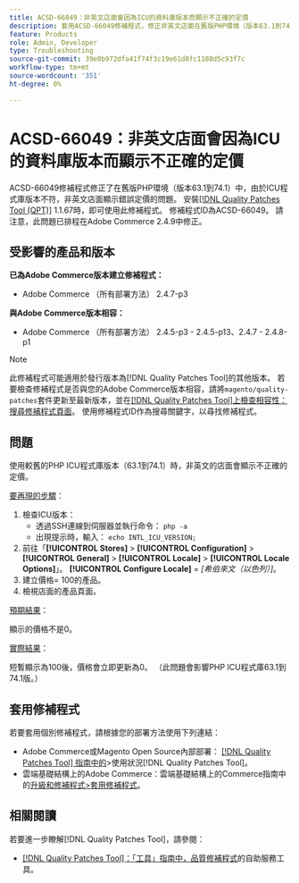 ```yaml
---
title: ACSD-66049：非英文店面會因為ICU的資料庫版本而顯示不正確的定價
description: 套用ACSD-66049修補程式，修正非英文店面在舊版PHP環境（版本63.1到74.1）中由於ICU程式庫版本不符而顯示錯誤定價的Adobe Commerce問題。
feature: Products
role: Admin, Developer
type: Troubleshooting
source-git-commit: 39e0b972dfa41f74f3c19e61d8fc1188d5c93f7c
workflow-type: tm+mt
source-wordcount: '351'
ht-degree: 0%

---
```



# ACSD-66049：非英文店面會因為ICU的資料庫版本而顯示不正確的定價

ACSD-66049修補程式修正了在舊版PHP環境（版本63.1到74.1）中，由於ICU程式庫版本不符，非英文店面顯示錯誤定價的問題。 安裝[[!DNL Quality Patches Tool (QPT)]](/help/tools/quality-patches-tool/quality-patches-tool-to-self-serve-quality-patches.md) 1.1.67時，即可使用此修補程式。 修補程式ID為ACSD-66049。 請注意，此問題已排程在Adobe Commerce 2.4.9中修正。

## 受影響的產品和版本

**已為Adobe Commerce版本建立修補程式：**

* Adobe Commerce （所有部署方法） 2.4.7-p3

**與Adobe Commerce版本相容：**

* Adobe Commerce （所有部署方法） 2.4.5-p3 - 2.4.5-p13、2.4.7 - 2.4.8-p1

>[!NOTE]
>
>此修補程式可能適用於發行版本為[!DNL Quality Patches Tool]的其他版本。 若要檢查修補程式是否與您的Adobe Commerce版本相容，請將`magento/quality-patches`套件更新至最新版本，並在[[!DNL Quality Patches Tool]上檢查相容性：搜尋修補程式頁面](https://experienceleague.adobe.com/tools/commerce-quality-patches/index.html)。 使用修補程式ID作為搜尋關鍵字，以尋找修補程式。

## 問題

使用較舊的PHP ICU程式庫版本（63.1到74.1）時，非英文的店面會顯示不正確的定價。

<u>要再現的步驟</u>：

1. 檢查ICU版本：
   * 透過SSH連線到伺服器並執行命令： `php -a`
   * 出現提示時，輸入： `echo INTL_ICU_VERSION;`
1. 前往「**[!UICONTROL Stores]** > **[!UICONTROL Configuration]** > **[!UICONTROL General]** > **[!UICONTROL Locale]** > **[!UICONTROL Locale Options]**」。 **[!UICONTROL Configure Locale]** = *[希伯來文（以色列）]*。
1. 建立價格= 100的產品。
1. 檢視店面的產品頁面。

<u>預期結果</u>：

顯示的價格不是0。

<u>實際結果</u>：

短暫顯示為100後，價格會立即更新為0。
（此問題會影響PHP ICU程式庫63.1到74.1版。）

## 套用修補程式

若要套用個別修補程式，請根據您的部署方法使用下列連結：

* Adobe Commerce或Magento Open Source內部部署： [[!DNL Quality Patches Tool] 指南中的](/help/tools/quality-patches-tool/usage.md)>使用狀況[!DNL Quality Patches Tool]。
* 雲端基礎結構上的Adobe Commerce：雲端基礎結構上的Commerce指南中的[升級和修補程式>套用修補程式](https://experienceleague.adobe.com/docs/commerce-cloud-service/user-guide/develop/upgrade/apply-patches.html)。

## 相關閱讀

若要進一步瞭解[!DNL Quality Patches Tool]，請參閱：

* [[!DNL Quality Patches Tool]：「工具」指南中，品質修補程式](/help/tools/quality-patches-tool/quality-patches-tool-to-self-serve-quality-patches.md)的自助服務工具。
